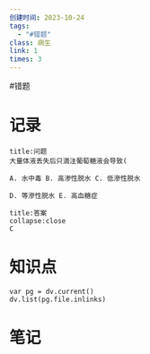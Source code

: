 ```yaml
---
创建时间: 2023-10-24
tags:
  - "#错题"
class: 病生
link: 1
times: 3
---
```

#错题


记录
==
```ad-question
title:问题
大量体液丢失后只滴注葡萄糖液会导致(

A. 水中毒 B. 高渗性脱水 C. 低滲性脱水

D. 等滲性脱水 E. 高血糖症
```

```ad-note
title:答案
collapse:close
C
```

知识点
==
```dataviewjs
var pg = dv.current()
dv.list(pg.file.inlinks)
```

笔记
==